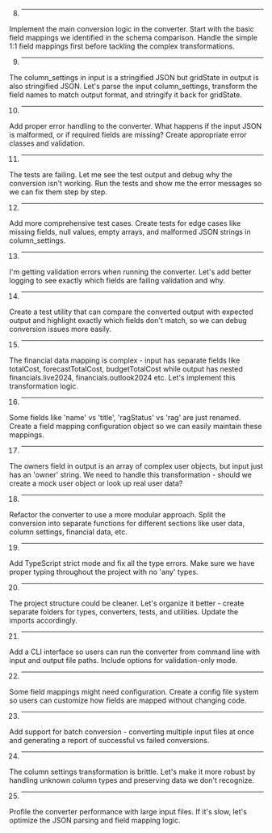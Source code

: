 
8. ------
Implement the main conversion logic in the converter. Start with the basic field mappings we identified in the schema comparison. Handle the simple 1:1 field mappings first before tackling the complex transformations.

9. ------
The column_settings in input is a stringified JSON but gridState in output is also stringified JSON. Let's parse the input column_settings, transform the field names to match output format, and stringify it back for gridState.

10. ------
Add proper error handling to the converter. What happens if the input JSON is malformed, or if required fields are missing? Create appropriate error classes and validation.

11. ------
The tests are failing. Let me see the test output and debug why the conversion isn't working. Run the tests and show me the error messages so we can fix them step by step.

12. ------
Add more comprehensive test cases. Create tests for edge cases like missing fields, null values, empty arrays, and malformed JSON strings in column_settings.

13. ------
I'm getting validation errors when running the converter. Let's add better logging to see exactly which fields are failing validation and why.

14. ------
Create a test utility that can compare the converted output with expected output and highlight exactly which fields don't match, so we can debug conversion issues more easily.

15. ------
The financial data mapping is complex - input has separate fields like totalCost, forecastTotalCost, budgetTotalCost while output has nested financials.live2024, financials.outlook2024 etc. Let's implement this transformation logic.

16. ------
Some fields like 'name' vs 'title', 'ragStatus' vs 'rag' are just renamed. Create a field mapping configuration object so we can easily maintain these mappings.

17. ------
The owners field in output is an array of complex user objects, but input just has an 'owner' string. We need to handle this transformation - should we create a mock user object or look up real user data?

18. ------
Refactor the converter to use a more modular approach. Split the conversion into separate functions for different sections like user data, column settings, financial data, etc.

19. ------
Add TypeScript strict mode and fix all the type errors. Make sure we have proper typing throughout the project with no 'any' types.

20. ------
The project structure could be cleaner. Let's organize it better - create separate folders for types, converters, tests, and utilities. Update the imports accordingly.

21. ------
Add a CLI interface so users can run the converter from command line with input and output file paths. Include options for validation-only mode.

22. ------
Some field mappings might need configuration. Create a config file system so users can customize how fields are mapped without changing code.

23. ------
Add support for batch conversion - converting multiple input files at once and generating a report of successful vs failed conversions.

24. ------
The column settings transformation is brittle. Let's make it more robust by handling unknown column types and preserving data we don't recognize.

25. ------
Profile the converter performance with large input files. If it's slow, let's optimize the JSON parsing and field mapping logic.


